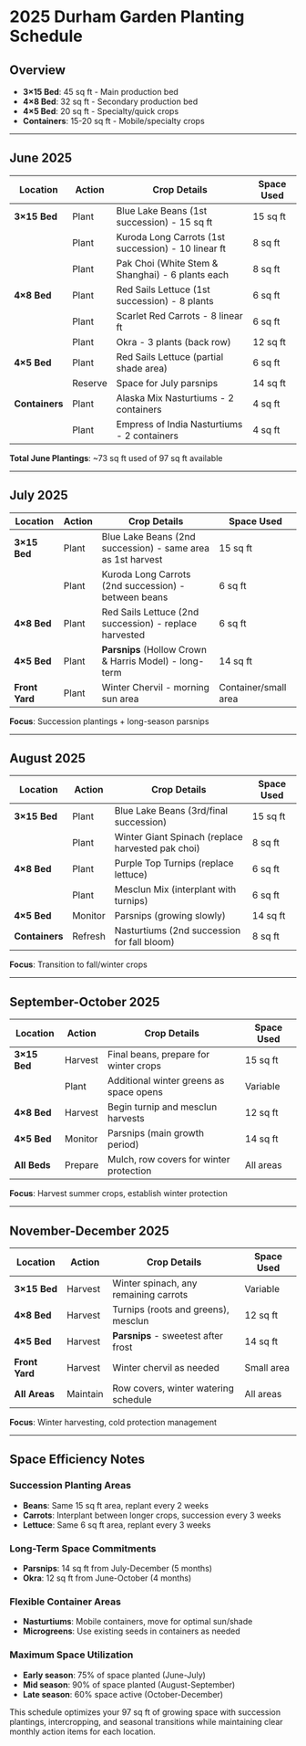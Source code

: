 # 2025 Durham Garden Planting Schedule

## Overview
- **3×15 Bed**: 45 sq ft - Main production bed
- **4×8 Bed**: 32 sq ft - Secondary production bed  
- **4×5 Bed**: 20 sq ft - Specialty/quick crops
- **Containers**: 15-20 sq ft - Mobile/specialty crops

---

## June 2025

| Location | Action | Crop Details | Space Used |
|----------|--------|--------------|------------|
| **3×15 Bed** | Plant | Blue Lake Beans (1st succession) - 15 sq ft | 15 sq ft |
| | Plant | Kuroda Long Carrots (1st succession) - 10 linear ft | 8 sq ft |
| | Plant | Pak Choi (White Stem & Shanghai) - 6 plants each | 8 sq ft |
| **4×8 Bed** | Plant | Red Sails Lettuce (1st succession) - 8 plants | 6 sq ft |
| | Plant | Scarlet Red Carrots - 8 linear ft | 6 sq ft |
| | Plant | Okra - 3 plants (back row) | 12 sq ft |
| **4×5 Bed** | Plant | Red Sails Lettuce (partial shade area) | 6 sq ft |
| | Reserve | Space for July parsnips | 14 sq ft |
| **Containers** | Plant | Alaska Mix Nasturtiums - 2 containers | 4 sq ft |
| | Plant | Empress of India Nasturtiums - 2 containers | 4 sq ft |

**Total June Plantings**: ~73 sq ft used of 97 sq ft available

---

## July 2025

| Location | Action | Crop Details | Space Used |
|----------|--------|--------------|------------|
| **3×15 Bed** | Plant | Blue Lake Beans (2nd succession) - same area as 1st harvest | 15 sq ft |
| | Plant | Kuroda Long Carrots (2nd succession) - between beans | 6 sq ft |
| **4×8 Bed** | Plant | Red Sails Lettuce (2nd succession) - replace harvested | 6 sq ft |
| **4×5 Bed** | Plant | **Parsnips** (Hollow Crown & Harris Model) - long-term | 14 sq ft |
| **Front Yard** | Plant | Winter Chervil - morning sun area | Container/small area |

**Focus**: Succession plantings + long-season parsnips

---

## August 2025

| Location | Action | Crop Details | Space Used |
|----------|--------|--------------|------------|
| **3×15 Bed** | Plant | Blue Lake Beans (3rd/final succession) | 15 sq ft |
| | Plant | Winter Giant Spinach (replace harvested pak choi) | 8 sq ft |
| **4×8 Bed** | Plant | Purple Top Turnips (replace lettuce) | 6 sq ft |
| | Plant | Mesclun Mix (interplant with turnips) | 6 sq ft |
| **4×5 Bed** | Monitor | Parsnips (growing slowly) | 14 sq ft |
| **Containers** | Refresh | Nasturtiums (2nd succession for fall bloom) | 8 sq ft |

**Focus**: Transition to fall/winter crops

---

## September-October 2025

| Location | Action | Crop Details | Space Used |
|----------|--------|--------------|------------|
| **3×15 Bed** | Harvest | Final beans, prepare for winter crops | 15 sq ft |
| | Plant | Additional winter greens as space opens | Variable |
| **4×8 Bed** | Harvest | Begin turnip and mesclun harvests | 12 sq ft |
| **4×5 Bed** | Monitor | Parsnips (main growth period) | 14 sq ft |
| **All Beds** | Prepare | Mulch, row covers for winter protection | All areas |

**Focus**: Harvest summer crops, establish winter protection

---

## November-December 2025

| Location | Action | Crop Details | Space Used |
|----------|--------|--------------|------------|
| **3×15 Bed** | Harvest | Winter spinach, any remaining carrots | Variable |
| **4×8 Bed** | Harvest | Turnips (roots and greens), mesclun | 12 sq ft |
| **4×5 Bed** | Harvest | **Parsnips** - sweetest after frost | 14 sq ft |
| **Front Yard** | Harvest | Winter chervil as needed | Small area |
| **All Areas** | Maintain | Row covers, winter watering schedule | All areas |

**Focus**: Winter harvesting, cold protection management

---

## Space Efficiency Notes

### Succession Planting Areas
- **Beans**: Same 15 sq ft area, replant every 2 weeks
- **Carrots**: Interplant between longer crops, succession every 3 weeks  
- **Lettuce**: Same 6 sq ft area, replant every 3 weeks

### Long-Term Space Commitments
- **Parsnips**: 14 sq ft from July-December (5 months)
- **Okra**: 12 sq ft from June-October (4 months)

### Flexible Container Areas
- **Nasturtiums**: Mobile containers, move for optimal sun/shade
- **Microgreens**: Use existing seeds in containers as needed

### Maximum Space Utilization
- **Early season**: 75% of space planted (June-July)
- **Mid season**: 90% of space planted (August-September)  
- **Late season**: 60% space active (October-December)

This schedule optimizes your 97 sq ft of growing space with succession plantings, intercropping, and seasonal transitions while maintaining clear monthly action items for each location.